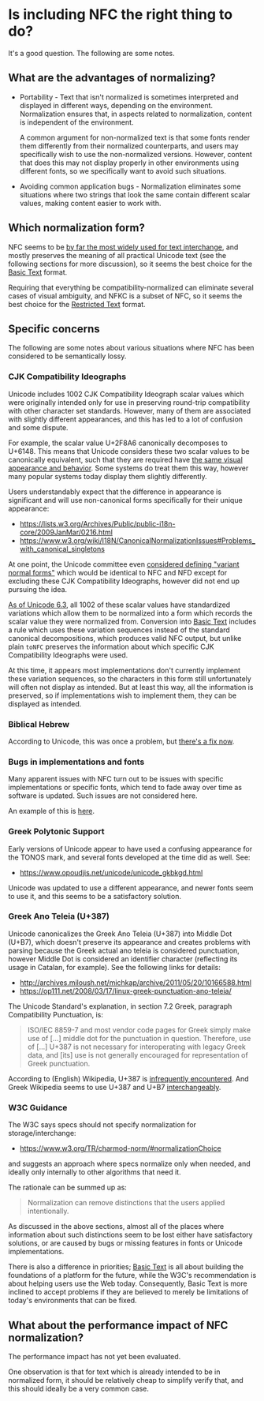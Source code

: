# Is including NFC the right thing to do?

It's a good question. The following are some notes.

## What are the advantages of normalizing?

 - Portability - Text that isn't normalized is sometimes interpreted and
   displayed in different ways, depending on the environment. Normalization
   ensures that, in aspects related to normalization, content is independent of
   the environment.

   A common argument for non-normalized text is that some fonts render them
   differently from their normalized counterparts, and users may specifically
   wish to use the non-normalized versions. However, content that does this may
   not display properly in other environments using different fonts, so we
   specifically want to avoid such situations.

 - Avoiding common application bugs - Normalization eliminates some situations
   where two strings that look the same contain different scalar values, making
   content easier to work with.

## Which normalization form?

NFC seems to be [by far the most widely used for text interchange], and mostly
preserves the meaning of all practical Unicode text (see the following sections
for more discussion), so it seems the best choice for the [Basic Text] format.

Requiring that everything be compatibility-normalized can eliminate several
cases of visual ambiguity, and NFKC is a subset of NFC, so it seems the best
choice for the [Restricted Text] format.

[by far the most widely used for text interchange]: https://sites.google.com/site/macchiato/unicode/nfc-faq#TOC-How-much-text-is-already-NFC-

## Specific concerns

The following are some notes about various situations where NFC has been
considered to be semantically lossy.

### CJK Compatibility Ideographs

Unicode includes 1002 CJK Compatibility Ideograph scalar values which were
originally intended only for use in preserving round-trip compatibility with
other character set standards. However, many of them are associated with
slightly different appearances, and this has led to a lot of confusion and some
dispute.

For example, the scalar value U+2F8A6 canonically decomposes to U+6148. This
means that Unicode considers these two scalar values to be canonically
equivalent, such that they are required have
[the same visual appearance and behavior]. Some systems do treat them this way,
however many popular systems today display them slightly differently.

[the same visual appearance and behavior]: https://unicode.org/reports/tr15/#Canon_Compat_Equivalence

Users understandably expect that the difference in appearance is significant
and will use non-canonical forms specifically for their unique appearance:

 - <https://lists.w3.org/Archives/Public/public-i18n-core/2009JanMar/0216.html>
 - <https://www.w3.org/wiki/I18N/CanonicalNormalizationIssues#Problems_with_canonical_singletons>

At one point, the Unicode committee even
[considered defining "variant normal forms"] which would be identical to NFC
and NFD except for excluding these CJK Compatibility Ideographs, however did
not end up pursuing the idea.

[considered defining "variant normal forms"]: https://www.unicode.org/review/pr-7b.html

[As of Unicode 6.3], all 1002 of these scalar values have standardized
variations which allow them to be normalized into a form which records the
scalar value they were normalized from. Conversion into [Basic Text] includes a
rule which uses these variation sequences instead of the standard canonical
decompositions, which produces valid NFC output, but unlike plain `toNFC`
preserves the information about which specific CJK Compatibility Ideographs
were used.

At this time, it appears most implementations don't currently implement these
variation sequences, so the characters in this form still unfortunately will
often not display as intended. But at least this way, all the information is
preserved, so if implementations wish to implement them, they can be displayed
as intended.

[As of Unicode 6.3]: http://www.unicode.org/versions/Unicode6.3.0/#Summary

### Biblical Hebrew

According to Unicode, this was once a problem, but [there's a fix now].

[there's a fix now]: https://unicode.org/faq/normalization.html#10

### Bugs in implementations and fonts

Many apparent issues with NFC turn out to be issues with specific
implementations or specific fonts, which tend to fade away over time as
software is updated. Such issues are not considered here.

An example of this is [here](https://phabricator.wikimedia.org/T7948).

### Greek Polytonic Support

Early versions of Unicode appear to have used a confusing appearance for the
TONOS mark, and several fonts developed at the time did as well. See:

 - <https://www.opoudjis.net/unicode/unicode_gkbkgd.html>

Unicode was updated to use a different appearance, and newer fonts seem to use
it, and this seems to be a satisfactory solution.

### Greek Ano Teleia (U+387)

Unicode canonicalizes the Greek Ano Teleia (U+387) into Middle Dot (U+B7),
which doesn't preserve its appearance and creates problems with parsing because
the Greek actual ano teleia is considered punctuation, however Middle Dot is
considered an identifier character (reflecting its usage in Catalan, for
example). See the following links for details:

 - <http://archives.miloush.net/michkap/archive/2011/05/20/10166588.html>
 - <https://op111.net/2008/03/17/linux-greek-punctuation-ano-teleia/>

The Unicode Standard's explanation, in section 7.2 Greek, paragraph
Compatibility Punctuation, is:

> ISO/IEC 8859-7 and most vendor code pages for Greek simply make use of
[...] middle dot for the punctuation in question. Therefore, use of [...] U+387
is not necessary for interoperating with legacy Greek data, and [its] use is
not generally encouraged for representation of Greek punctuation.

According to (English) Wikipedia, U+387 is [infrequently encountered]. And
Greek Wikipedia seems to use U+387 and U+B7 [interchangeably].

[infrequently encountered]: https://en.wikipedia.org/wiki/Interpunct#Greek
[interchangeably]: https://el.wikipedia.org/wiki/%CE%86%CE%BD%CF%89_%CF%84%CE%B5%CE%BB%CE%B5%CE%AF%CE%B1

### W3C Guidance

The W3C says specs should not specify normalization for storage/interchange:

 - <https://www.w3.org/TR/charmod-norm/#normalizationChoice>

and suggests an approach where specs normalize only when needed, and ideally
only internally to other algorithms that need it.

The rationale can be summed up as:

> Normalization can remove distinctions that the users applied intentionally.

As discussed in the above sections, almost all of the places where information
about such distinctions seem to be lost either have satisfactory solutions,
or are caused by bugs or missing features in fonts or Unicode implementations.

There is also a difference in priorities; [Basic Text] is all about building
the foundations of a platform for the future, while the W3C's recommendation
is about helping users use the Web today. Consequently, Basic Text is more
inclined to accept problems if they are believed to merely be limitations of
today's environments that can be fixed.

[Restricted Text]: RestrictedText.md
[Basic Text]: BasicText.md

## What about the performance impact of NFC normalization?

The performance impact has not yet been evaluated.

One observation is that for text which is already intended to be in
normalized form, it should be relatively cheap to simplify verify that, and
this should ideally be a very common case.
